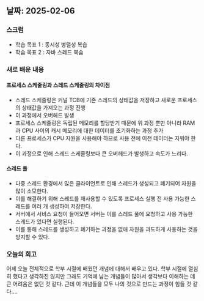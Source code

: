 ## 날짜: 2025-02-06

### 스크럼
- 학습 목표 1 : 동시성 병렬성 복습
- 학습 목표 2 : 자바 스레드 복습

### 새로 배운 내용
#### 프로세스 스케줄링과 스레드 스케줄링의 차이점
- 스레드 스케줄링은 커널 TCB에 기존 스레드의 상태값을 저장하고 새로운 프로세스의 상태값을 가져오는 과정 진행
- 이 과정에서 오버헤드 발생
- 프로세스 스케줄링은 독립된 메모리를 할당받기 때문에 위 과정 뿐만 아니라 RAM과 CPU 사이의 캐시 메모리에 대한 데이터를 초기화하는 과정 추가
- 다른 프로세스가 CPU 자원을 사용해야 하므로 사용 전에 이전 데이터는 지워야 한다.
- 이 과정으로 인해 스레드 스케줄링보다 큰 오버헤드가 발생하고 속도가 느리다.

#### 스레드 풀
- 다중 스레드 환경에서 많은 클라이언트로 인해 스레드가 생성되고 폐기되어 자원을 많이 소모한다.
- 이를 해결하기 위해 스레드를 재사용할 수 있도록 프로세스 실행 전 사용 가능한 스레드를 여러 개 생성하여 저장한다.
- 서버에서 서비스 요청이 들어오면 서버는 이를 스레드 풀에 요청하고 사용 가능한 스레드가 있다면 실행된다.
- 이를 통해 스레드를 생성하고 폐기하는 과정을 없애 자원을 과도하게 사용하는 것을 방지할 수 있다.


### 오늘의 회고
어제 오늘 전체적으로 학부 시절에 배웠던 개념에 대해서 배우고 있다.
학부 시절에 열심히 했다고 생각하진 않지만 그래도 기억에 남는 개념들이 많아서 생각보다 이해하는 데 큰 어려움은 없던 것 같다.
근데 이 개념들을 모두 나의 것으로 만드는 과정이 힘들 것 같다....

